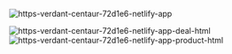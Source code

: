 
![https-verdant-centaur-72d1e6-netlify-app](https://user-images.githubusercontent.com/64363533/223607585-455995ea-a9a2-43ab-992d-2a33e4103442.png)

![https-verdant-centaur-72d1e6-netlify-app-deal-html](https://user-images.githubusercontent.com/64363533/223607656-0a0ffef1-2a4e-46a6-9ecf-f1b5a3d1a60d.png)
![https-verdant-centaur-72d1e6-netlify-app-product-html](https://user-images.githubusercontent.com/64363533/223607670-9fa617cf-aca7-4c0b-93a6-0d979166226d.png)

